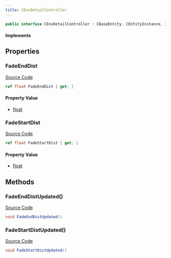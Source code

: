 ```yaml
---
title: CEnvDetailController
---
```


```csharp
public interface CEnvDetailController : CBaseEntity, CEntityInstance, ISchemaClass<CEntityInstance>, ISchemaClass<CBaseEntity>, ISchemaClass<CEnvDetailController>, ISchemaField, ISchemaClass, INativeHandle
```

#### Implements

## Properties

### FadeEndDist

[Source Code](https://github.com/swiftly-solution/swiftlys2/blob/beta/managed/src/SwiftlyS2.Generated/Schemas/Interfaces/CEnvDetailController.cs#L18)

```csharp
ref float FadeEndDist { get; }
```

#### Property Value

- [float](https://learn.microsoft.com/dotnet/api/system.single)

### FadeStartDist

[Source Code](https://github.com/swiftly-solution/swiftlys2/blob/beta/managed/src/SwiftlyS2.Generated/Schemas/Interfaces/CEnvDetailController.cs#L16)

```csharp
ref float FadeStartDist { get; }
```

#### Property Value

- [float](https://learn.microsoft.com/dotnet/api/system.single)

## Methods

### FadeEndDistUpdated()

[Source Code](https://github.com/swiftly-solution/swiftlys2/blob/beta/managed/src/SwiftlyS2.Generated/Schemas/Interfaces/CEnvDetailController.cs#L21)

```csharp
void FadeEndDistUpdated()
```

### FadeStartDistUpdated()

[Source Code](https://github.com/swiftly-solution/swiftlys2/blob/beta/managed/src/SwiftlyS2.Generated/Schemas/Interfaces/CEnvDetailController.cs#L20)

```csharp
void FadeStartDistUpdated()
```

